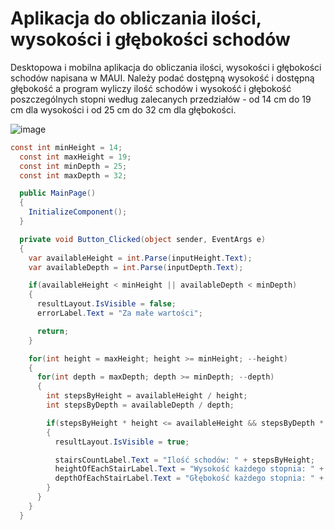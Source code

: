 # Aplikacja do obliczania ilości, wysokości i głębokości schodów

Desktopowa i mobilna aplikacja do obliczania ilości, wysokości i głębokości schodów napisana w MAUI. Należy podać dostępną wysokość i dostępną głębokość a program wyliczy ilość schodów i wysokość i głębokość poszczególnych stopni według zalecanych przedziałów - od 14 cm do 19 cm dla wysokości i od 25 cm do 32 cm dla głębokości.

![image](https://github.com/user-attachments/assets/8f661a29-bb4f-457e-b733-5a3853c27b15)

```cs
const int minHeight = 14;
  const int maxHeight = 19;
  const int minDepth = 25;
  const int maxDepth = 32;

  public MainPage()
  {
    InitializeComponent();
  }

  private void Button_Clicked(object sender, EventArgs e)
  {
    var availableHeight = int.Parse(inputHeight.Text);
    var availableDepth = int.Parse(inputDepth.Text);

    if(availableHeight < minHeight || availableDepth < minDepth)
    {
      resultLayout.IsVisible = false;
      errorLabel.Text = "Za małe wartości";

      return;
    }

    for(int height = maxHeight; height >= minHeight; --height)
    {
      for(int depth = maxDepth; depth >= minDepth; --depth)
      {
        int stepsByHeight = availableHeight / height;
        int stepsByDepth = availableDepth / depth;

        if(stepsByHeight * height <= availableHeight && stepsByDepth * depth <= availableDepth)
        {
          resultLayout.IsVisible = true;

          stairsCountLabel.Text = "Ilość schodów: " + stepsByHeight;
          heightOfEachStairLabel.Text = "Wysokość każdego stopnia: " + height;
          depthOfEachStairLabel.Text = "Głębokość każdego stopnia: " + depth;
        }
      }
    }
  }
```
